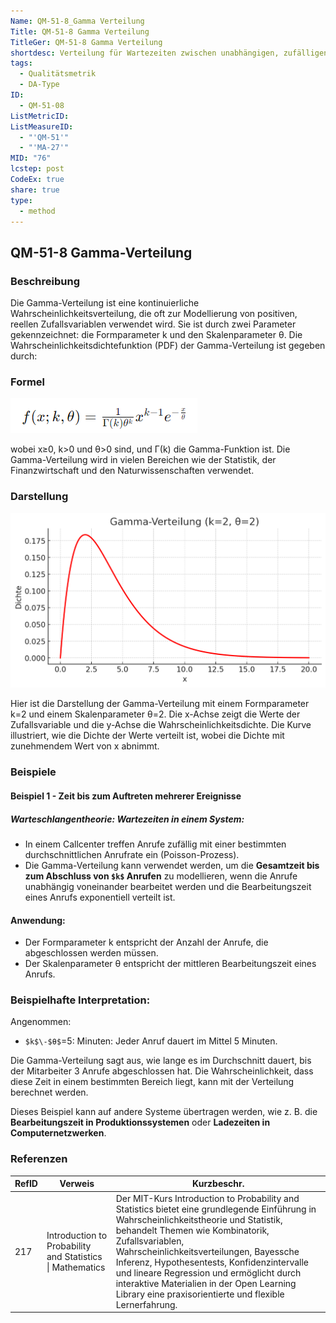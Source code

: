 ```yaml
---
Name: QM-51-8_Gamma Verteilung
Title: QM-51-8 Gamma Verteilung
TitleGer: QM-51-8 Gamma Verteilung
shortdesc: Verteilung für Wartezeiten zwischen unabhängigen, zufälligen Ereignissen
tags:
  - Qualitätsmetrik
  - DA-Type
ID:
  - QM-51-08
ListMetricID: 
ListMeasureID:
  - "'QM-51'"
  - "'MA-27'"
MID: "76"
lcstep: post
CodeEx: true
share: true
type:
  - method
---
```

## QM-51-8 Gamma-Verteilung

### Beschreibung

Die Gamma-Verteilung ist eine kontinuierliche Wahrscheinlichkeitsverteilung, die oft zur Modellierung von positiven, reellen Zufallsvariablen verwendet wird. Sie ist durch zwei Parameter gekennzeichnet: die Formparameter k und den Skalenparameter θ. Die Wahrscheinlichkeitsdichtefunktion (PDF) der Gamma-Verteilung ist gegeben durch:
### Formel

![Gamma Verteilung](../../../../../9999_Images/Gamma_Verteilung.png)

wobei x≥0, k>0 und θ>0 sind, und Γ(k) die Gamma-Funktion ist. Die Gamma-Verteilung wird in vielen Bereichen wie der Statistik, der Finanzwirtschaft und den Naturwissenschaften verwendet.

### Darstellung

![Beispiel einer Gamma-Verteilung mit Formparameter 2 und Skalenparameter 2 ](../../../../../9999_Images/Gamma-Verteilung-Diagramm.png)

Hier ist die Darstellung der Gamma-Verteilung mit einem Formparameter k=2 und einem Skalenparameter θ=2. Die x-Achse zeigt die Werte der Zufallsvariable und die y-Achse die Wahrscheinlichkeitsdichte. Die Kurve illustriert, wie die Dichte der Werte verteilt ist, wobei die Dichte mit zunehmendem Wert von x abnimmt.

### Beispiele 

#### Beispiel 1 - Zeit bis zum Auftreten mehrerer Ereignisse

##### Warteschlangentheorie: Wartezeiten in einem System:
- In einem Callcenter treffen Anrufe zufällig mit einer bestimmten durchschnittlichen Anrufrate ein (Poisson-Prozess).
- Die Gamma-Verteilung kann verwendet werden, um die **Gesamtzeit bis zum Abschluss von `$k$` Anrufen** zu modellieren, wenn die Anrufe unabhängig voneinander bearbeitet werden und die Bearbeitungszeit eines Anrufs exponentiell verteilt ist.

#### Anwendung:
- Der Formparameter k entspricht der Anzahl der Anrufe, die abgeschlossen werden müssen.
- Der Skalenparameter θ entspricht der mittleren Bearbeitungszeit eines Anrufs.

### Beispielhafte Interpretation:

Angenommen:
- `$k$\-$θ$`=5: Minuten: Jeder Anruf dauert im Mittel 5 Minuten.

Die Gamma-Verteilung sagt aus, wie lange es im Durchschnitt dauert, bis der Mitarbeiter 3 Anrufe abgeschlossen hat. Die Wahrscheinlichkeit, dass diese Zeit in einem bestimmten Bereich liegt, kann mit der Verteilung berechnet werden.

Dieses Beispiel kann auf andere Systeme übertragen werden, wie z. B. die **Bearbeitungszeit in Produktionssystemen** oder **Ladezeiten in Computernetzwerken**.

### Referenzen

| RefID | Verweis                                                     | Kurzbeschr.                                                                                                                                                                                                                                                                                                                                                                                                                                 |
| ----- | ----------------------------------------------------------- | ------------------------------------------------------------------------------------------------------------------------------------------------------------------------------------------------------------------------------------------------------------------------------------------------------------------------------------------------------------------------------------------------------------------------------------------- |
| 217   |  Introduction to Probability and Statistics \| Mathematics  | Der MIT-Kurs Introduction to Probability and Statistics bietet eine grundlegende Einführung in Wahrscheinlichkeitstheorie und Statistik, behandelt Themen wie Kombinatorik, Zufallsvariablen, Wahrscheinlichkeitsverteilungen, Bayessche Inferenz, Hypothesentests, Konfidenzintervalle und lineare Regression und ermöglicht durch interaktive Materialien in der Open Learning Library eine praxisorientierte und flexible Lernerfahrung. |

